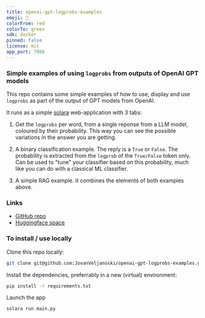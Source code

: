 ```yaml
---
title: openai-gpt-logprobs-examples
emoji: 🚀
colorFrom: red
colorTo: green
sdk: docker
pinned: false
license: mit
app_port: 7860
---
```


### Simple examples of using `logprobs` from outputs of OpenAI GPT models

This repo contains some simple examples of how to use, display and use `logprobs`
as part of the output of GPT models from OpenAI.

It runs as a simple [solara](https://solara.dev/) web-application with 3 tabs:


1. Get the `logprobs` per word, from a single reponse from a LLM model, coloured by their probability. This way you can see the possible variations in the answer you are getting.

2. A binary classification example. The reply is a `True` or `False`. The probability is extracted from the `logprob` of the `True/False` token only. Can be used to "tune" your classifier based on this probability, much like you can do with a classical ML classifier.

3. A simple RAG example. It combines the elements of both examples above.

### Links

- [GitHub repo](https://github.com/JovanVeljanoski/openai-gpt-logprobs-examples)
- [Huggingface space](https://huggingface.co/spaces/Jovan31/openai-gpt-logprobs-examples)


### To install / use locally

Clone this repo locally:

```bash
git clone git@github.com:JovanVeljanoski/openai-gpt-logprobs-examples.git
```

Install the dependencies, preferrably in a new (virtual) environment:

```bash
pip install -r requirements.txt
```

Launch the app

```bash
solara run main.py
```
